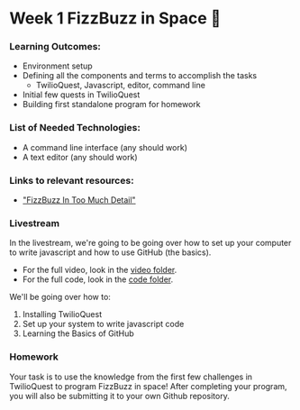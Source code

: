 # Week 1 FizzBuzz in Space 🚀

### Learning Outcomes:

- Environment setup
- Defining all the components and terms to accomplish the tasks
  - TwilioQuest, Javascript, editor, command line
- Initial few quests in TwilioQuest
- Building first standalone program for homework

### List of Needed Technologies:

- A command line interface (any should work)
- A text editor (any should work)

### Links to relevant resources:

- ["FizzBuzz In Too Much Detail"](https://www.tomdalling.com/blog/software-design/fizzbuzz-in-too-much-detail/#:~:text=FizzBuzz%20is%20a%20very%20simple,numbers%20from%201%20to%20100.)


### Livestream

In the livestream, we're going to be going over how to set up your computer to write javascript and how to use GitHub (the basics).

- For the full video, look in the [video folder](https://github.com/bitprj/Bitcamp-javascript/blob/master/week1/livestream/loom.md).
- For the full code, look in the [code folder](https://github.com/bitprj/Bitcamp-javascript/tree/master/week1/homework/code/solution).

We'll be going over how to:

1. Installing TwilioQuest
2. Set up your system to write javascript code
3. Learning the Basics of GitHub


### Homework

Your task is to use the knowledge from the first few challenges in TwilioQuest to program FizzBuzz in space! After completing your program, you will also be submitting it to your own Github repository.
